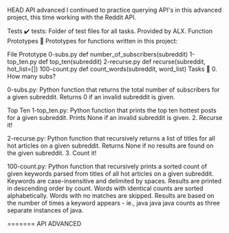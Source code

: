  HEAD API advanced I continued to practice querying API's in this advanced project, this time working with the Reddit API.

Tests ✔️ tests: Folder of test files for all tasks. Provided by ALX. Function Prototypes 💾 Prototypes for functions written in this project:

File Prototype 0-subs.py def number_of_subscribers(subreddit) 1-top_ten.py def top_ten(subreddit) 2-recurse.py def recurse(subreddit, hot_list=[]) 100-count.py def count_words(subreddit, word_list) Tasks 📃 0. How many subs?

0-subs.py: Python function that returns the total number of subscribers for a given subreddit. Returns 0 if an invalid subreddit is given.

Top Ten 1-top_ten.py: Python function that prints the top ten hottest posts for a given subreddit. Prints None if an invalid subreddit is given. 2. Recurse it!

2-recurse.py: Python function that recursively returns a list of titles for all hot articles on a given subreddit. Returns None if no results are found on the given subreddit. 3. Count it!

100-count.py: Python function that recursively prints a sorted count of given keywords parsed from titles of all hot articles on a given subreddit. Keywords are case-insensitive and delimited by spaces. Results are printed in descending order by count. Words with identical counts are sorted alphabetically. Words with no matches are skipped. Results are based on the number of times a keyword appears - ie., java java java counts as three separate instances of java.

======= API ADVANCED


